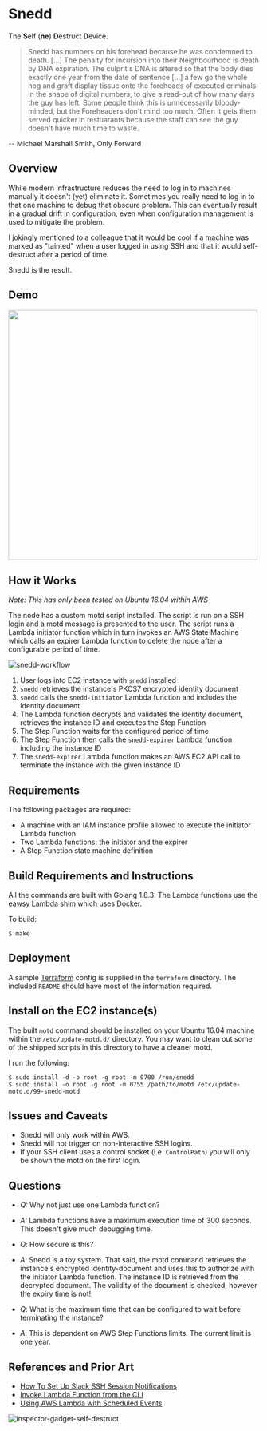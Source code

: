 # Snedd

The **S**elf (**ne**) **D**estruct **D**evice.

> Snedd has numbers on his forehead because he was condemned to death. [...]
> The penalty for incursion into their Neighbourhood is death by DNA
> expiration. The culprit's DNA is altered so that the body dies exactly one
> year from the date of sentence [...] a few go the whole hog and graft
> display tissue onto the foreheads of executed criminals in the shape of
> digital numbers, to give a read-out of how many days the guy has left.
> Some people think this is unnecessarily bloody-minded, but the Foreheaders
> don't mind too much. Often it gets them served quicker in restuarants
> because the staff can see the guy doesn't have much time to waste.

 -- Michael Marshall Smith, Only Forward

## Overview

While modern infrastructure reduces the need to log in to machines manually
it doesn't (yet) eliminate it. Sometimes you really need to log in to that
one machine to debug that obscure problem. This can eventually result in a
gradual drift in configuration, even when configuration management is used
to mitigate the problem.

I jokingly mentioned to a colleague that it would be cool if a machine was
marked as "tainted" when a user logged in using SSH and that it would
self-destruct after a period of time.

Snedd is the result.

## Demo

[<img src="https://asciinema.org/a/DmSOXSVtlKPO2JrbU4PmB6IQe.png" width="500">](https://asciinema.org/a/DmSOXSVtlKPO2JrbU4PmB6IQe)

## How it Works

*Note: This has only been tested on Ubuntu 16.04 within AWS*

The node has a custom motd script installed. The script is run on a SSH
login and a motd message is presented to the user. The script runs a Lambda
initiator function which in turn invokes an AWS State Machine which calls an
expirer Lambda function to delete the node after a configurable period of
time.

![snedd-workflow](https://user-images.githubusercontent.com/112317/28386816-cfccde80-6c9a-11e7-919a-7506476beeec.png)

 1. User logs into EC2 instance with `snedd` installed
 1. `snedd` retrieves the instance's PKCS7 encrypted identity document
 1. `snedd` calls the `snedd-initiator` Lambda function and includes the
    identity document
 1. The Lambda function decrypts and validates the identity document,
    retrieves the instance ID and executes the Step Function
 1. The Step Function waits for the configured period of time
 1. The Step Function then calls the `snedd-expirer` Lambda function
    including the instance ID
 1. The `snedd-expirer` Lambda function makes an AWS EC2 API call to
    terminate the instance with the given instance ID

## Requirements

The following packages are required:
 * A machine with an IAM instance profile allowed to execute the initiator
   Lambda function
 * Two Lambda functions: the initiator and the expirer
 * A Step Function state machine definition

## Build Requirements and Instructions

All the commands are built with Golang 1.8.3. The Lambda functions use the
[eawsy Lambda shim](https://github.com/eawsy/aws-lambda-go-shim) which uses
Docker.

To build:
```
$ make
```

## Deployment

A sample [Terraform](https://www.terraform.io/) config is supplied in the
`terraform` directory. The included `README` should have most of the
information required.

## Install on the EC2 instance(s)

The built `motd` command should be installed on your Ubuntu 16.04 machine
within the `/etc/update-motd.d/` directory. You may want to clean out some
of the shipped scripts in this directory to have a cleaner motd.

I run the following:
```
$ sudo install -d -o root -g root -m 0700 /run/snedd
$ sudo install -o root -g root -m 0755 /path/to/motd /etc/update-motd.d/99-snedd-motd
```

## Issues and Caveats

 * Snedd will only work within AWS.
 * Snedd will not trigger on non-interactive SSH logins.
 * If your SSH client uses a control socket (i.e. `ControlPath`) you will
   only be shown the motd on the first login.

## Questions

 * *Q:* Why not just use one Lambda function?
 * *A:* Lambda functions have a maximum execution time of 300 seconds. This
   doesn't give much debugging time.

 * *Q*: How secure is this?
 * *A*: Snedd is a toy system. That said, the motd command retrieves the
   instance's encrypted identity-document and uses this to authorize with
   the initiator Lambda function. The instance ID is retrieved from the
   decrypted document. The validity of the document is checked, however the
   expiry time is not!

 * *Q*: What is the maximum time that can be configured to wait before
   terminating the instance?
 * *A*: This is dependent on AWS Step Functions limits. The current limit is
   one year.

## References and Prior Art

 * [How To Set Up Slack SSH Session Notifications](http://www.ryanbrink.com/slack-ssh-session-notifications/)
 * [Invoke Lambda Function from the CLI](http://docs.aws.amazon.com/lambda/latest/dg/with-userapp-walkthrough-custom-events-invoke.html)
 * [Using AWS Lambda with Scheduled Events](http://docs.aws.amazon.com/lambda/latest/dg/with-scheduled-events.html)

![inspector-gadget-self-destruct](https://cloud.githubusercontent.com/assets/112317/24335641/0ecabbf4-123f-11e7-96f7-8f873c2e1a6c.gif)
